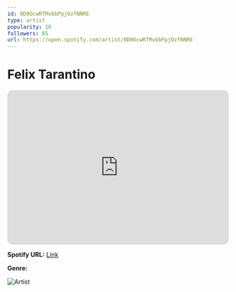 ```yaml
---
id: 0D0OcwRTMvbbPpjOzfNNRE
type: artist
popularity: 16
followers: 65
url: https://open.spotify.com/artist/0D0OcwRTMvbbPpjOzfNNRE
---
```

# Felix Tarantino

<iframe style="border-radius:12px" src="https://open.spotify.com/embed/artist/0D0OcwRTMvbbPpjOzfNNRE" width="100%" height="352" frameBorder="0" allowfullscreen="" allow="autoplay; clipboard-write; encrypted-media; fullscreen; picture-in-picture" loading="lazy"></iframe>

**Spotify URL:** [Link](https://open.spotify.com/artist/0D0OcwRTMvbbPpjOzfNNRE)

**Genre:** 

![Artist](https://i.scdn.co/image/ab6761610000e5ebf88d4c7a78dfb5150ca8ae88)
